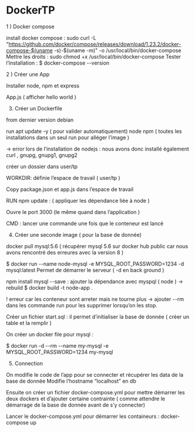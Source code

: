# DockerTP

1 ) Docker compose

install docker compose :
sudo curl -L "https://github.com/docker/compose/releases/download/1.23.2/docker-compose-$(uname -s)-$(uname -m)" -o /usr/local/bin/docker-compose
Mettre les droits :
sudo chmod +x /usr/local/bin/docker-compose
Tester l’installation : 
$ docker-compose --version

2 )  Créer une App 

Installer node, npm et express

 App.js ( afficher hello world )

3) Créer un Dockerfile

from dernier version debian

run apt update -y ( pour valider automatiquement) node npm ( toutes les installations dans un seul run pour alléger l’image )

-> error lors de l’installation de nodejs : nous avons donc installé également curl , gnupg, gnupg1, gnupg2

créer un dossier dans user/tp

WORKDIR: définie l’espace de travail ( user/tp )

Copy package.json et app.js dans l’espace de travail

RUN npm update : ( appliquer les dépendance liée à node ) 

Ouvre le port 3000 (le même quand dans l’application ) 

CMD : lancer une commande une fois que le conteneur est lancé


4) Créer une seconde image ( pour la base de donnée)

docker pull mysql:5.6 ( récupérer mysql 5.6 sur docker hub public car nous avons rencontré des erreures avec la version 8 )

$ docker run --name node-mysql -e MYSQL_ROOT_PASSWORD=1234 -d mysql:latest
Permet de démarrer le serveur ( -d en back ground )

npm install mysql --save : ajouter la dépendance avec myspql ( node )  -> rebuild
$ docker build -t node-app .

! erreur car les conteneur sont arreter mais ne tourne plus -> ajouter --rm dans les commande run pour les supprimer lorsqu’on les stop.

Créer un fichier start.sql : il permet d’initialiser la base de donnée ( créer un table et la remplir )

On créer un docker file pour mysql : 

$ docker run -d --rm --name my-mysql -e MYSQL_ROOT_PASSWORD=1234 my-mysql

5) Connection 

On modifie le code de l’app pour se connecter et récupérer les data de la base de donnée
Modifie l’hostname “localhost” en db

Ensuite on créer un fichier docker-compose.yml pour mettre démarrer les deux dockers et d’ajouter certaine contrainte ( comme attendre le démarrage de la base de donnée avant de s’y connecter)

Lancer le docker-compose.yml pour démarrer les containeurs : docker-compose up
